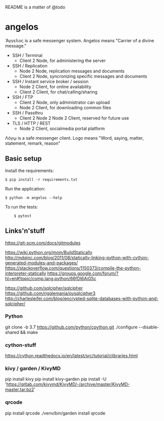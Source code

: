 README is a matter of @todo

# angelos

Ἄγγελος is a safe messenger system. Angelos means "Carrier of a divine message."

* SSH / Terminal
    - Client 2 Node, for administering the server
* SSH / Replication
    - Node 2 Node, replication messages and documents
    - Client 2 Node, syncronizing specific messages and documents
* SSH / Instant service broker / session
    - Node 2 Client, for online availability
    - Client 2 Client, for chat/calling/sharing
* SSH / FTP
    - Client 2 Node, only administrator can upload
    - Node 2 Client, for downloading common files
* SSH / Passthru
    - Client 2 Node 2 Node 2 Client, reserved for future use
* TLS / HTTP / REST
    - Node 2 Client, socialmedia portal platform

Λόγῳ is a safe messenger client. Logo means "Word, saying, matter, statement, remark, reason"

## Basic setup

Install the requirements:
```
$ pip install -r requirements.txt
```

Run the application:
```
$ python -m angelos --help
```

To run the tests:
```
    $ pytest
```


## Links'n'stuff
https://git-scm.com/docs/gitmodules

https://wiki.python.org/moin/BuildStatically
http://mdqinc.com/blog/2011/08/statically-linking-python-with-cython-generated-modules-and-packages/
https://stackoverflow.com/questions/1150373/compile-the-python-interpreter-statically
https://groups.google.com/forum/?hl=en#!topic/comp.lang.python/66fDI6AiG5c

https://github.com/sqlcipher/sqlcipher
https://github.com/rigglemania/pysqlcipher3
http://charlesleifer.com/blog/encrypted-sqlite-databases-with-python-and-sqlcipher/

### Python
git clone -b 3.7 https://github.com/python/cpython.git
./configure --disable-shared && make

### cython-stuff
https://cython.readthedocs.io/en/latest/src/tutorial/clibraries.html

### kivy / garden / KivyMD

pip install kivy
pip install kivy-garden
pip install -U 'https://gitlab.com/kivymd/KivyMD/-/archive/master/KivyMD-master.tar.bz2'

### qrcode
pip install qrcode
./venv/bin/garden install qrcode
